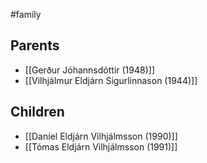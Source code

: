 #family 

## Parents
- [[Gerður Jóhannsdóttir (1948)]]
- [[Vilhjálmur Eldjárn Sigurlinnason (1944)]]

## Children
- [[Daníel Eldjárn Vilhjálmsson (1990)]]
- [[Tómas Eldjárn Vilhjálmsson (1991)]]

